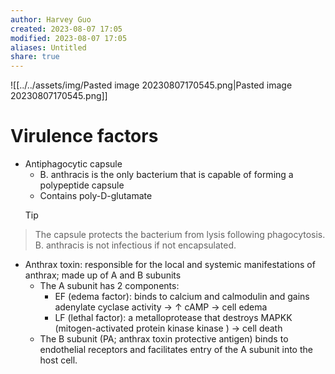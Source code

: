 ```yaml
---
author: Harvey Guo
created: 2023-08-07 17:05
modified: 2023-08-07 17:05
aliases: Untitled
share: true
---
```

![[../../assets/img/Pasted image 20230807170545.png|Pasted image 20230807170545.png]]
# Virulence factors
- Antiphagocytic capsule
	- B. anthracis is the only bacterium that is capable of forming a polypeptide capsule 
	- Contains poly-D-glutamate
  >[!tip] 
>The capsule protects the bacterium from lysis following phagocytosis. B. anthracis is not infectious if not encapsulated.

- Anthrax toxin: responsible for the local and systemic manifestations of anthrax; made up of A and B subunits
	- The A subunit has 2 components:
		- EF (edema factor): binds to calcium and calmodulin and gains adenylate cyclase activity → ↑ cAMP → cell edema
		- LF (lethal factor): a metalloprotease that destroys MAPKK (mitogen-activated protein kinase kinase ) → cell death 
	- The B subunit (PA; anthrax toxin protective antigen) binds to endothelial receptors and facilitates entry of the A subunit into the host cell.